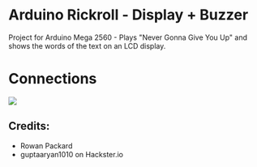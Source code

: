 # Arduino Rickroll - Display + Buzzer

Project for Arduino Mega 2560 - Plays "Never Gonna Give You Up" and shows the words of the text on an LCD display.

# Connections

<img src="schema.png">

## Credits:

- Rowan Packard
- guptaaryan1010 on Hackster.io

